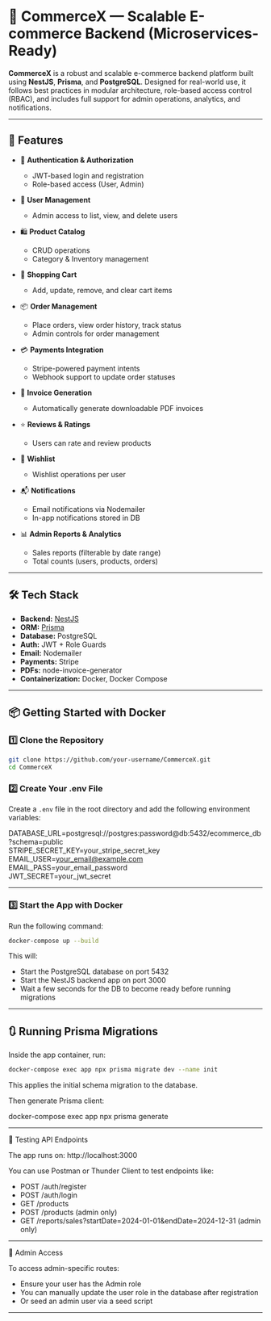 # 🛒 CommerceX — Scalable E-commerce Backend (Microservices-Ready)

**CommerceX** is a robust and scalable e-commerce backend platform built using **NestJS**, **Prisma**, and **PostgreSQL**. Designed for real-world use, it follows best practices in modular architecture, role-based access control (RBAC), and includes full support for admin operations, analytics, and notifications.

---

## 🚀 Features

- 🔐 **Authentication & Authorization**

  - JWT-based login and registration
  - Role-based access (User, Admin)

- 👥 **User Management**

  - Admin access to list, view, and delete users

- 🛍️ **Product Catalog**

  - CRUD operations
  - Category & Inventory management

- 🛒 **Shopping Cart**

  - Add, update, remove, and clear cart items

- 📦 **Order Management**

  - Place orders, view order history, track status
  - Admin controls for order management

- 💳 **Payments Integration**

  - Stripe-powered payment intents
  - Webhook support to update order statuses

- 🧾 **Invoice Generation**

  - Automatically generate downloadable PDF invoices

- ⭐ **Reviews & Ratings**

  - Users can rate and review products

- 💖 **Wishlist**

  - Wishlist operations per user

- 📬 **Notifications**

  - Email notifications via Nodemailer
  - In-app notifications stored in DB

- 📊 **Admin Reports & Analytics**
  - Sales reports (filterable by date range)
  - Total counts (users, products, orders)

---

## 🛠️ Tech Stack

- **Backend:** [NestJS](https://nestjs.com/)
- **ORM:** [Prisma](https://www.prisma.io/)
- **Database:** PostgreSQL
- **Auth:** JWT + Role Guards
- **Email:** Nodemailer
- **Payments:** Stripe
- **PDFs:** node-invoice-generator
- **Containerization:** Docker, Docker Compose

---

## 📦 Getting Started with Docker

### 1️⃣ Clone the Repository

```bash
git clone https://github.com/your-username/CommerceX.git
cd CommerceX
```

### 2️⃣ Create Your .env File

Create a `.env` file in the root directory and add the following environment variables:

DATABASE_URL=postgresql://postgres:password@db:5432/ecommerce_db?schema=public  
STRIPE_SECRET_KEY=your_stripe_secret_key  
EMAIL_USER=your_email@example.com  
EMAIL_PASS=your_email_password  
JWT_SECRET=your_jwt_secret

---

### 3️⃣ Start the App with Docker

Run the following command:

```bash
docker-compose up --build
```

This will:

- Start the PostgreSQL database on port 5432
- Start the NestJS backend app on port 3000
- Wait a few seconds for the DB to become ready before running migrations

---

## 🔃 Running Prisma Migrations

Inside the app container, run:

```bash
docker-compose exec app npx prisma migrate dev --name init
```

This applies the initial schema migration to the database.

Then generate Prisma client:

docker-compose exec app npx prisma generate

---

🧪 Testing API Endpoints

The app runs on: http://localhost:3000

You can use Postman or Thunder Client to test endpoints like:

- POST /auth/register
- POST /auth/login
- GET /products
- POST /products (admin only)
- GET /reports/sales?startDate=2024-01-01&endDate=2024-12-31 (admin only)

---

👤 Admin Access

To access admin-specific routes:

- Ensure your user has the Admin role
- You can manually update the user role in the database after registration
- Or seed an admin user via a seed script

---
